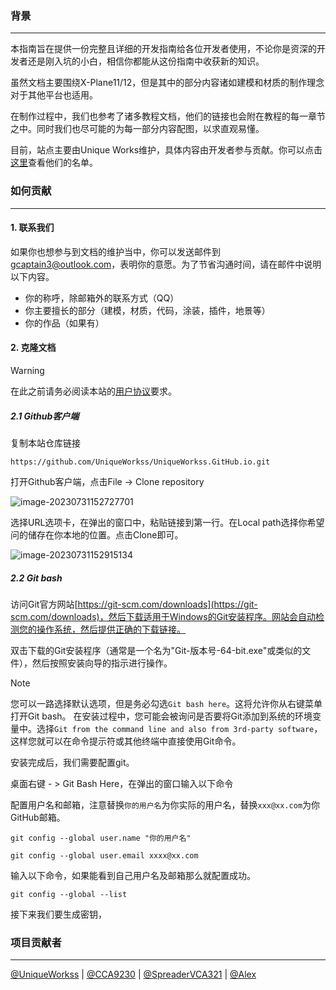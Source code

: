 

### 背景

---

本指南旨在提供一份完整且详细的开发指南给各位开发者使用，不论你是资深的开发者还是刚入坑的小白，相信你都能从这份指南中收获新的知识。

虽然文档主要围绕X-Plane11/12，但是其中的部分内容诸如建模和材质的制作理念对于其他平台也适用。

在制作过程中，我们也参考了诸多教程文档，他们的链接也会附在教程的每一章节之中。同时我们也尽可能的为每一部分内容配图，以求直观易懂。

目前，站点主要由Unique Works维护，具体内容由开发者参与贡献。你可以点击[这里](#项目贡献者)查看他们的名单。

### 如何贡献

---

#### 1. 联系我们

如果你也想参与到文档的维护当中，你可以发送邮件到[gcaptain3@outlook.com](mailto:gcaptain3@outlook.com)，表明你的意愿。为了节省沟通时间，请在邮件中说明以下内容。

- 你的称呼，除邮箱外的联系方式（QQ）
- 你主要擅长的部分（建模，材质，代码，涂装，插件，地景等）
- 你的作品（如果有）

#### 2. 克隆文档

> [!warning]
> 在此之前请务必阅读本站的[用户协议](cn/terms_of_service)要求。

##### 2.1 Github客户端
复制本站仓库链接
```
https://github.com/UniqueWorkss/UniqueWorkss.GitHub.io.git
```

打开Github客户端，点击File -> Clone repository

![image-20230731152727701](https://bu.dusays.com/2023/07/31/64c7626c45eca.png)

选择URL选项卡，在弹出的窗口中，粘贴链接到第一行。在Local path选择你希望问的储存在你本地的位置。点击Clone即可。

![image-20230731152915134](https://bu.dusays.com/2023/07/31/64c762d6f2f4e.png)

##### 2.2 Git bash


访问Git官方网站[https://git-scm.com/downloads](https://git-scm.com/downloads)，然后下载适用于Windows的Git安装程序。网站会自动检测您的操作系统，然后提供正确的下载链接。

双击下载的Git安装程序（通常是一个名为"Git-版本号-64-bit.exe"或类似的文件），然后按照安装向导的指示进行操作。

> [!note]
> 您可以一路选择默认选项，但是务必勾选`Git bash here`。这将允许你从右键菜单打开Git bash。
> 在安装过程中，您可能会被询问是否要将Git添加到系统的环境变量中。选择`Git from the command line and also from 3rd-party software`，这样您就可以在命令提示符或其他终端中直接使用Git命令。

安装完成后，我们需要配置git。

桌面右键 - > Git Bash Here，在弹出的窗口输入以下命令

配置用户名和邮箱，注意替换`你的用户名`为你实际的用户名，替换`xxx@xx.com`为你GitHub邮箱。

```
git config --global user.name "你的用户名"
```

``` 
git config --global user.email xxxx@xx.com
```

输入以下命令，如果能看到自己用户名及邮箱那么就配置成功。

```
git config --global --list
```
接下来我们要生成密钥，
### 项目贡献者
---
[@UniqueWorkss](https://github.com/UniqueWorkss) | [@CCA9230]() | [@SpreaderVCA321]() | [@Alex]()
